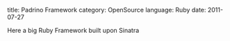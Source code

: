 title: Padrino Framework
category: OpenSource
language: Ruby
date: 2011-07-27

Here a big Ruby Framework built upon Sinatra
